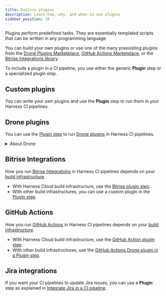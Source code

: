 ```yaml
---
title: Explore plugins
description: Learn how, why, and when to use plugins
sidebar_position: 10
---
```


Plugins perform predefined tasks. They are essentially templated scripts that can be written in any programming language.

You can build your own plugins or use one of the many preexisting plugins from the [Drone Plugins Marketplace](https://plugins.drone.io/), [GitHub Actions Marketplace](https://github.com/marketplace?type=actions), or the [Bitrise Integrations library](https://bitrise.io/integrations/steps).

To include a plugin in a CI pipeline, you use either the generic **Plugin** step or a specialized plugin step.

## Custom plugins

You can write your own plugins and use the **Plugin** step to run them in your Harness CI pipelines.

## Drone plugins

You can use the [Plugin step](./run-a-drone-plugin-in-ci.md) to run [Drone plugins](https://plugins.drone.io/) in Harness CI pipelines.

<details>
<summary>About Drone</summary>

[Drone](https://docs.drone.io/) was acquired by Harness in 2020 and is part of Harness CI.

For more information on the acquisition of Drone, go to the following blog posts:

* [Harness Acquires CI Pioneer Drone.io and Commits to Open Source](https://harness.io/blog/featured/harness-acquires-ci-pioneer-drone-io-and-commits-to-open-source/)
* [Lavasoft Reduces Developer Toil by 94% Using Drone and Harness](https://harness.io/customers/case-studies/reduce-developer-toil/)

</details>

## Bitrise Integrations

How you run [Bitrise Integrations](https://bitrise.io/integrations/steps) in Harness CI pipelines depends on your [build infrastructure](../set-up-build-infrastructure/which-build-infrastructure-is-right-for-me.md).

* With Harness Cloud build infrastructure, use the [Bitrise plugin step](./ci-bitrise-plugin.md).
* With other build infrastructures, you can use a custom plugin in the [Plugin step](./plugin-step-settings-reference.md).

## GitHub Actions

How you run [GitHub Actions](https://github.com/marketplace?type=actions) in Harness CI pipelines depends on your [build infrastructure](../set-up-build-infrastructure/which-build-infrastructure-is-right-for-me.md).

* With Harness Cloud build infrastructure, use the [GitHub Action plugin step](./ci-github-action-step.md).
* With other build infrastructures, use the [GitHub Actions Drone plugin in a Plugin step](./run-a-git-hub-action-in-cie.md).

## Jira integrations

If you want your CI pipelines to update Jira issues, you can use a **Plugin** step as explained in [Integrate Jira in a CI pipeline](./ci-jira-int-plugin.md).
